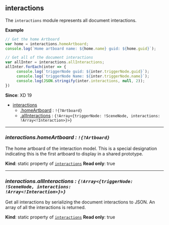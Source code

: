 <a name="module_interactions"></a>

## interactions
The `interactions` module represents all document interactions.

**Example**  
```js
// Get the home Artboard
var home = interactions.homeArtboard;
console.log(`Home artboard name: ${home.name} guid: ${home.guid}`);

// Get all of the document interactions
var allInter = interactions.allInteractions;
allInter.forEach(inter => {
     console.log(`triggerNode guid: ${inter.triggerNode.guid}`);
     console.log(`triggerNode Name: ${inter.triggerNode.name}`);
     console.log(JSON.stringify(inter.interactions, null, 2));
})
```

**Since**: XD 19  

* [interactions](#module_interactions)
    * [.homeArtboard](#module_interactions) : <code>!{?Artboard}</code>
    * [.allInteractions](#module_interactions) : <code>{!Array<{triggerNode: !SceneNode, interactions: !Array<!Interaction>}>}</code>

* * *

<a name="module_interactions-homeArtboard"></a>

### *interactions.homeArtboard : <code>!{?Artboard}</code>*
The home artboard of the interaction model. This is a special designation indicating this is the first artboard to display in a shared prototype.

**Kind**: static property of [<code>interactions</code>](#module_interactions)
**Read only**: true

* * *

<a name="module_interactions-allInteractions"></a>

### *interactions.allInteractions : <code>{!Array<{triggerNode: !SceneNode, interactions: !Array<!Interaction>}>}</code>*
Get all interactions by serializing the document interactions to JSON. An array of all the interactions is returned.

**Kind**: static property of [<code>interactions</code>](#module_interactions)
**Read only**: true
